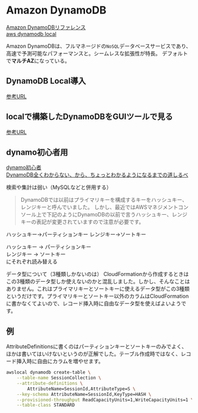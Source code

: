 # Amazon DynamoDB

[Amazon DynamoDBリファレンス](https://docs.aws.amazon.com/ja_jp/amazondynamodb/latest/developerguide/Introduction.html)  
[aws dynamodb local](https://www.wakuwakubank.com/posts/675-aws-cli-dynamodb/#index_id10)

Amazon DynamoDBは、フルマネージドの`NoSQL`データベースサービスであり、高速で予測可能なパフォーマンスと。シームレスな拡張性が特長。
デフォルトで**マルチAZ**になっている。

## DynamoDB Local導入
[参考URL](https://qiita.com/gzock/items/e0225fd71917c234acce)

## localで構築したDynamoDBをGUIツールで見る
[参考URL](https://zenn.dev/oku3san/articles/187651d98f09a9)

## dynamo初心者用
[dynamo初心者](https://qiita.com/hshimo/items/e5ad98b21786d796f1da)  
[DynamoDB全くわからない、から、ちょっとわかるようになるまでの道しるべ](https://dev.classmethod.jp/articles/dynamodb-chottowakaru/)

検索や集計は弱い（MySQLなどと併用する）

>DynamoDBでは以前はプライマリキーを構成するキーをハッシュキー、レンジキーと呼んでいました。
>しかし、最近ではAWSマネジメントコンソール上で下記のようにDynamoDBの以前で言うハッシュキー、レンジキーの表記が変更されていますので注意が必要です。

ハッシュキー→パーティションキー
レンジキー→ソートキー

ハッシュキー → パーティションキー  
レンジキー → ソートキー  
にそれぞれ読み替える

データ型について（3種類しかないのは）
CloudFormationから作成するときはこの3種類のデータ型しか使えないのかと混乱しました。しかし、そんなことはありません。これはプライマリキーとソートキーに使えるデータ型がこの3種類というだけです。プライマリキーとソートキー以外のカラムはCloudFormationに書かなくてよいので、レコード挿入時に自由なデータ型を使えばよいようです。


## 例

AttributeDefinitionsに書くのはパーティションキーとソートキーのみでよく、ほかは書いてはいけないというのが正解でした。テーブル作成時ではなく、レコード挿入時に自由にカラムを増やせます。

```sh
awslocal dynamodb create-table \
    --table-name SessionCollection \
    --attribute-definitions \
        AttributeName=SessionId,AttributeType=S \
    --key-schema AttributeName=SessionId,KeyType=HASH \
    --provisioned-throughput ReadCapacityUnits=1,WriteCapacityUnits=1 \
    --table-class STANDARD
```
